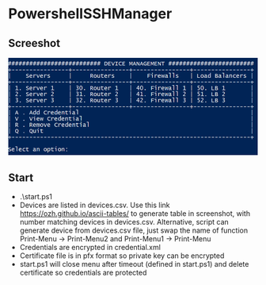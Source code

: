 # PowershellSSHManager
## Screeshot
![Screenshot](https://github.com/tuaninbox/PowershellSSHManager/blob/main/Screenshot.png?raw=true)
## Start 
- .\start.ps1
- Devices are listed in devices.csv. Use this link https://ozh.github.io/ascii-tables/ to generate table in screenshot, with number matching devices in devices.csv. Alternative, script can generate device from devices.csv file, just swap the name of function Print-Menu -> Print-Menu2 and Print-Menu1 -> Print-Menu
- Credentials are encrypted in credential.xml
- Certificate file is in pfx format so private key can be encrypted
- start.ps1 will close menu after timeout (defined in start.ps1) and delete certificate so credentials are protected
